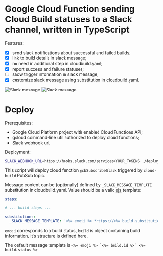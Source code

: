 # Google Cloud Function sending Cloud Build statuses to a Slack channel, written in TypeScript

Features:

- [x] send slack notifications about successful and failed builds;
- [x] link to build details in slack message;
- [x] no need in additional step in cloudbuild.yaml;
- [x] report success and failure statuses;
- [ ] show trigger information in slack message;
- [x] customize slack message using substitution in cloudbuild.yaml.

![Slack message](https://github.com/onsails/cloudbuild-slack/raw/master/screenshot.png "Slack message")
![Slack message](https://github.com/onsails/cloudbuild-slack/raw/master/screenshot-fail.png "Slack message")

# Deploy

Prerequisites:

* Google Cloud Platform project with enabled Cloud Functions API;
* gcloud command-line util authorized to deploy cloud functions;
* Slack webhook url.

Deployment:

```bash
SLACK_WEBHOOK_URL=https://hooks.slack.com/services/YOUR_TOKENS ./deploy.sh
```

This script will deploy cloud function `gcbSubscribeSlack` triggered by `cloud-build` PubSub topic.

Message content can be (optionally) defined by `_SLACK_MESSAGE_TEMPLATE` substitution in cloudbuild.yaml. Value should be a valid [ejs](https://ejs.co) template:

```yaml
steps:

# ... build steps ...

substitutions:
  _SLACK_MESSAGE_TEMPLATE: '<%= emoji %> *https://<%= build.substitutions._OVERLAY %>.example.com* frontend build & deploy `<%= build.id %>` <%= build.status %>'
```

`emoji` corresponds to a build status, `build` is object containing build information, it's structure is defined [here](https://github.com/onsails/cloudbuild-slack/blob/master/src/pubsub.ts).

The default message template is ```<%= emoji %> `<%= build.id %>` <%= build.status %>```
